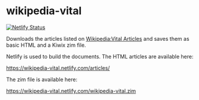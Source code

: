wikipedia-vital
===============

[![Netlify Status](https://api.netlify.com/api/v1/badges/2a7a45ca-167c-44b8-a0ee-a7c6befa74e2/deploy-status)](https://app.netlify.com/sites/wikipedia-vital-10k/deploys)

Downloads the articles listed on [Wikipedia:Vital Articles](https://en.wikipedia.org/wiki/Wikipedia:Vital_articles) and saves them as basic HTML and a Kiwix zim file.

Netlify is used to build the documents. The HTML articles are available here:

https://wikipedia-vital.netlify.com/articles/

The zim file is available here:

https://wikipedia-vital.netlify.com/wikipedia-vital.zim